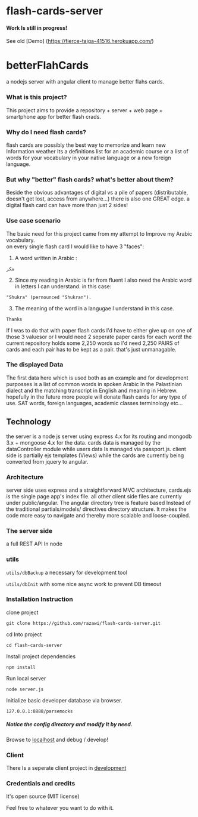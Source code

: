 # flash-cards-server

#### Work Is still in progress!

See old [Demo] (https://fierce-taiga-41516.herokuapp.com/)

# betterFlahCards
a nodejs server with angular client to manage better flahs cards.

### What is this project?
This project aims to provide a repository + server + web page + smartphone app for better flash crads.

### Why do I need flash cards?
flash cards are possibly the best way to memorize and learn new Information weather Its a definitions list for an academic course or a list of words for your vocabulary in your native language or a new foreign language.     

### But why "better" flash cards? what's better about them?
Beside the obvious advantages of digital vs a pile of papers (distributable, doesn't get lost, access from anywhere...)
there is also one GREAT edge. a digital flash card can have more than just 2 sides!    

### Use case scenario
The basic need for this project came from my attempt to Improve my Arabic vocabulary.    
on every single flash card I would like to have 3 "faces":

1) A word written in Arabic :
```
شكر
```

2) Since my reading in Arabic is far from fluent I also need the Arabic word in letters I can understand. in this case:
```
"Shukra" (pernounced "Shukran").
```

3) The meaning of the word in a langugae I understand in this case.
```
Thanks
```

If I was to do that with paper flash cards I'd have to either give up on one of those 3 valuesor or I would need 2 seperate
paper cards for each word! the current repository holds some 2,250 words so I'd need 2,250 PAIRS of cards and each pair has to be kept as a pair. that's just unmanagable.

### The displayed Data
The first data here which is used both as an example and for development purposses is a list of common words in spoken Arabic
In the Palastinian dialect and the matching transcript in English and meaning in Hebrew. hopefully in the future more people will donate flash cards for
any type of use. SAT words, foreign languages, academic classes terminology etc...


## Technology
the server is a node js server using express 4.x for its routing and mongodb 3.x + mongoose 4.x for the data. cards data is managed
by the dataController module while users data Is managed via passport.js.
client side is partially ejs templates (Views) while the cards are currently being converted from jquery to angular.

### Architecture
server side uses express and a straightforward MVC architecture, cards.ejs is the single page app's index file.
all other client side files are currently under public/angular.
The angular directory tree is feature based Instead of the traditional partials/models/
directives directory structure. It makes the code more easy to navigate and thereby more scalable and loose-coupled.

### The server side
a full REST API In node

### utils
`` utils/dbBackup ``  a necessary for development tool 

``utils/dbInit`` with some nice async work to prevent DB timeout


### Installation Instruction

clone project
```
git clone https://github.com/razawi/flash-cards-server.git
```

cd Into project
```
cd flash-cards-server
```

Install project dependencies
```
npm install
```

Run local server
```
node server.js
```


Initialize basic developer database via browser.

```
127.0.0.1:8888/parsemocks
```

##### Notice the config directory and modify It by need.


Browse to [localhost](127.0.0.1:8888/api) and debug / develop!


### Client
There Is a seperate client project in [development](https://github.com/razawi/flashCards-client) 



### Credentials and credits

It's open source (MIT license)

Feel free to whatever you want to do with it.

